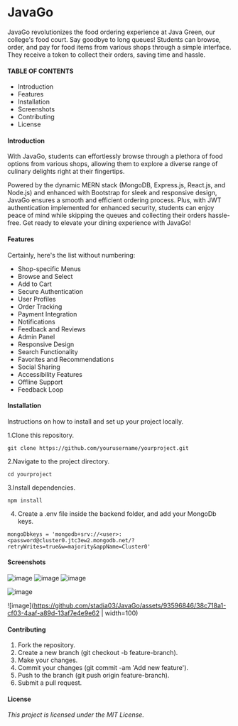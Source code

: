 # JavaGo

JavaGo revolutionizes the food ordering experience at Java Green, our college's food court. Say goodbye to long queues! Students can browse, order, and pay for food items from various shops through a simple interface. They receive a token to collect their orders, saving time and hassle.



#### TABLE OF CONTENTS
- Introduction
- Features
- Installation
- Screenshots
- Contributing
- License


#### Introduction

With JavaGo, students can effortlessly browse through a plethora of food options from various shops, allowing them to explore a diverse range of culinary delights right at their fingertips.

Powered by the dynamic MERN stack (MongoDB, Express.js, React.js, and Node.js) and enhanced with Bootstrap for sleek and responsive design, JavaGo ensures a smooth and efficient ordering process. Plus, with JWT authentication implemented for enhanced security, students can enjoy peace of mind while skipping the queues and collecting their orders hassle-free. Get ready to elevate your dining experience with JavaGo!

#### Features

Certainly, here's the list without numbering:

- Shop-specific Menus
- Browse and Select
- Add to Cart
- Secure Authentication
- User Profiles
- Order Tracking
- Payment Integration
- Notifications
- Feedback and Reviews
- Admin Panel
- Responsive Design
- Search Functionality
- Favorites and Recommendations
- Social Sharing
- Accessibility Features
- Offline Support
- Feedback Loop


#### Installation

Instructions on how to install and set up your project locally.

1.Clone this repository.

`git clone https://github.com/yourusername/yourproject.git`

2.Navigate to the project directory.

`cd yourproject`

3.Install dependencies.

`npm install`

4. Create a .env file inside the backend folder, and add your MongoDb keys.

`mongoDbkeys = 'mongodb+srv://<user>:<password@cluster0.jtc3ew2.mongodb.net/?retryWrites=true&w=majority&appName=Cluster0'`


#### Screenshots

![image](https://github.com/stadia03/JavaGo/assets/93596846/935a35aa-ca90-47a6-931a-486940d9e790)
![image](https://github.com/stadia03/JavaGo/assets/93596846/28bd95b3-7d1d-4533-bb8e-6ad79a387b37)
![image](https://github.com/stadia03/JavaGo/assets/93596846/9a722dd3-2ba7-43ca-9c7b-5f8832e8da8b)

![image](https://github.com/stadia03/JavaGo/assets/93596846/0301a7c6-40f9-4716-bf46-e802acaed338)

![image](https://github.com/stadia03/JavaGo/assets/93596846/38c718a1-cf03-4aaf-a89d-13af7e4e9e62 | width=100)

#### Contributing

1. Fork the repository.
2. Create a new branch (git checkout -b feature-branch).
3. Make your changes.
4. Commit your changes (git commit -am 'Add new feature').
5. Push to the branch (git push origin feature-branch).
6. Submit a pull request.

#### License
*This project is licensed under the MIT License.*
